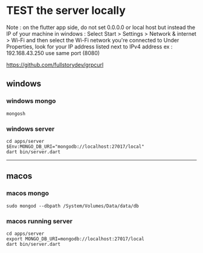 # TEST the server locally

Note : on the flutter app side, do not set 0.0.0.0 or local host but instead the IP of your machine
in windows : 
Select Start > Settings > Network & internet > Wi-Fi and then select the Wi-Fi network you're connected to
Under Properties, look for your IP address listed next to IPv4 address
ex : 192.168.43.250
use same port (8080)

https://github.com/fullstorydev/grpcurl

## windows 
### windows mongo
`mongosh`
### windows server

``` shell
cd apps/server
$Env:MONGO_DB_URI="mongodb://localhost:27017/local"
dart bin/server.dart
```

***

## macos
### macos mongo

``` shell
sudo mongod --dbpath /System/Volumes/Data/data/db
```
### macos running server

``` shell
cd apps/server
export MONGO_DB_URI=mongodb://localhost:27017/local
dart bin/server.dart
```

